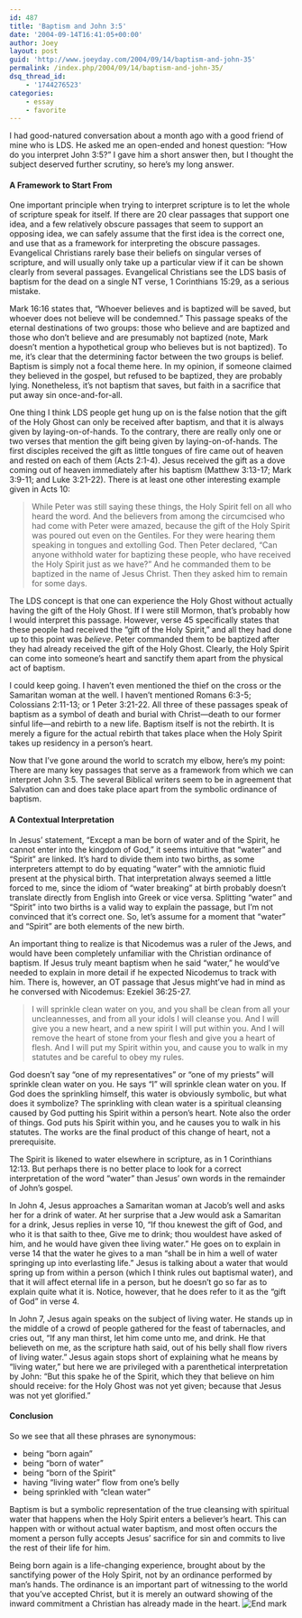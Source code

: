 ```yaml
---
id: 487
title: 'Baptism and John 3:5'
date: '2004-09-14T16:41:05+00:00'
author: Joey
layout: post
guid: 'http://www.joeyday.com/2004/09/14/baptism-and-john-35'
permalink: /index.php/2004/09/14/baptism-and-john-35/
dsq_thread_id:
    - '1744276523'
categories:
    - essay
    - favorite
---
```


I had good-natured conversation about a month ago with a good friend of mine who is LDS. He asked me an open-ended and honest question: “How do you interpret John 3:5?” I gave him a short answer then, but I thought the subject deserved further scrutiny, so here’s my long answer.

#### A Framework to Start From

One important principle when trying to interpret scripture is to let the whole of scripture speak for itself. If there are 20 clear passages that support one idea, and a few relatively obscure passages that seem to support an opposing idea, we can safely assume that the first idea is the correct one, and use that as a framework for interpreting the obscure passages. Evangelical Christians rarely base their beliefs on singular verses of scripture, and will usually only take up a particular view if it can be shown clearly from several passages. Evangelical Christians see the LDS basis of baptism for the dead on a single NT verse, 1 Corinthians 15:29, as a serious mistake.

Mark 16:16 states that, “Whoever believes and is baptized will be saved, but whoever does not believe will be condemned.” This passage speaks of the eternal destinations of two groups: those who believe and are baptized and those who don’t believe and are presumably not baptized (note, Mark doesn’t mention a hypothetical group who believes but is not baptized). To me, it’s clear that the determining factor between the two groups is belief. Baptism is simply not a focal theme here. In my opinion, if someone claimed they believed in the gospel, but refused to be baptized, they are probably lying. Nonetheless, it’s not baptism that saves, but faith in a sacrifice that put away sin once-and-for-all.

One thing I think LDS people get hung up on is the false notion that the gift of the Holy Ghost can only be received after baptism, and that it is always given by laying-on-of-hands. To the contrary, there are really only one or two verses that mention the gift being given by laying-on-of-hands. The first disciples received the gift as little tongues of fire came out of heaven and rested on each of them (Acts 2:1-4). Jesus received the gift as a dove coming out of heaven immediately after his baptism (Matthew 3:13-17; Mark 3:9-11; and Luke 3:21-22). There is at least one other interesting example given in Acts 10:

> While Peter was still saying these things, the Holy Spirit fell on all who heard the word. And the believers from among the circumcised who had come with Peter were amazed, because the gift of the Holy Spirit was poured out even on the Gentiles. For they were hearing them speaking in tongues and extolling God. Then Peter declared, “Can anyone withhold water for baptizing these people, who have received the Holy Spirit just as we have?” And he commanded them to be baptized in the name of Jesus Christ. Then they asked him to remain for some days.

The LDS concept is that one can experience the Holy Ghost without actually having the gift of the Holy Ghost. If I were still Mormon, that’s probably how I would interpret this passage. However, verse 45 specifically states that these people had received the “gift of the Holy Spirit,” and all they had done up to this point was *believe*. Peter commanded them to be baptized after they had already received the gift of the Holy Ghost. Clearly, the Holy Spirit can come into someone’s heart and sanctify them apart from the physical act of baptism.

I could keep going. I haven’t even mentioned the thief on the cross or the Samaritan woman at the well. I haven’t mentioned Romans 6:3-5; Colossians 2:11-13; or 1 Peter 3:21-22. All three of these passages speak of baptism as a symbol of death and burial with Christ—death to our former sinful life—and rebirth to a new life. Baptism itself is not the rebirth. It is merely a figure for the actual rebirth that takes place when the Holy Spirit takes up residency in a person’s heart.

Now that I’ve gone around the world to scratch my elbow, here’s my point: There are many key passages that serve as a framework from which we can interpret John 3:5. The several Biblical writers seem to be in agreement that Salvation can and does take place apart from the symbolic ordinance of baptism.

#### A Contextual Interpretation

In Jesus’ statement, “Except a man be born of water and of the Spirit, he cannot enter into the kingdom of God,” it seems intuitive that “water” and “Spirit” are linked. It’s hard to divide them into two births, as some interpreters attempt to do by equating “water” with the amniotic fluid present at the physical birth. That interpretation always seemed a little forced to me, since the idiom of “water breaking” at birth probably doesn’t translate directly from English into Greek or vice versa. Splitting “water” and “Spirit” into two births is a valid way to explain the passage, but I’m not convinced that it’s correct one. So, let’s assume for a moment that “water” and “Spirit” are both elements of the new birth.

An important thing to realize is that Nicodemus was a ruler of the Jews, and would have been completely unfamiliar with the Christian ordinance of baptism. If Jesus truly meant baptism when he said “water,” he would’ve needed to explain in more detail if he expected Nicodemus to track with him. There is, however, an OT passage that Jesus might’ve had in mind as he conversed with Nicodemus: Ezekiel 36:25-27.

> I will sprinkle clean water on you, and you shall be clean from all your uncleannesses, and from all your idols I will cleanse you. And I will give you a new heart, and a new spirit I will put within you. And I will remove the heart of stone from your flesh and give you a heart of flesh. And I will put my Spirit within you, and cause you to walk in my statutes and be careful to obey my rules.

God doesn’t say “one of my representatives” or “one of my priests” will sprinkle clean water on you. He says “I” will sprinkle clean water on you. If God does the sprinkling himself, this water is obviously symbolic, but what does it symbolize? The sprinkling with clean water is a spiritual cleansing caused by God putting his Spirit within a person’s heart. Note also the order of things. God puts his Spirit within you, and he causes you to walk in his statutes. The works are the final product of this change of heart, not a prerequisite.

The Spirit is likened to water elsewhere in scripture, as in 1 Corinthians 12:13. But perhaps there is no better place to look for a correct interpretation of the word “water” than Jesus’ own words in the remainder of John’s gospel.

In John 4, Jesus approaches a Samaritan woman at Jacob’s well and asks her for a drink of water. At her surprise that a Jew would ask a Samaritan for a drink, Jesus replies in verse 10, “If thou knewest the gift of God, and who it is that saith to thee, Give me to drink; thou wouldest have asked of him, and he would have given thee living water.” He goes on to explain in verse 14 that the water he gives to a man “shall be in him a well of water springing up into everlasting life.” Jesus is talking about a water that would spring up from within a person (which I think rules out baptismal water), and that it will affect eternal life in a person, but he doesn’t go so far as to explain quite what it is. Notice, however, that he does refer to it as the “gift of God” in verse 4.

In John 7, Jesus again speaks on the subject of living water. He stands up in the middle of a crowd of people gathered for the feast of tabernacles, and cries out, “If any man thirst, let him come unto me, and drink. He that believeth on me, as the scripture hath said, out of his belly shall flow rivers of living water.” Jesus again stops short of explaining what he means by “living water,” but here we are privileged with a parenthetical interpretation by John: “But this spake he of the Spirit, which they that believe on him should receive: for the Holy Ghost was not yet given; because that Jesus was not yet glorified.”

#### Conclusion

So we see that all these phrases are synonymous:

- being “born again”
- being “born of water”
- being “born of the Spirit”
- having “living water” flow from one’s belly
- being sprinkled with “clean water”

Baptism is but a symbolic representation of the true cleansing with spiritual water that happens when the Holy Spirit enters a believer’s heart. This can happen with or without actual water baptism, and most often occurs the moment a person fully accepts Jesus’ sacrifice for sin and commits to live the rest of their life for him.

Being born again is a life-changing experience, brought about by the sanctifying power of the Holy Spirit, not by an ordinance performed by man’s hands. The ordinance is an important part of witnessing to the world that you’ve accepted Christ, but it is merely an outward showing of the inward commitment a Christian has already made in the heart. ![End mark](http://joeyday.com/wp-content/uploads/2009/08/endmark.png "End mark")